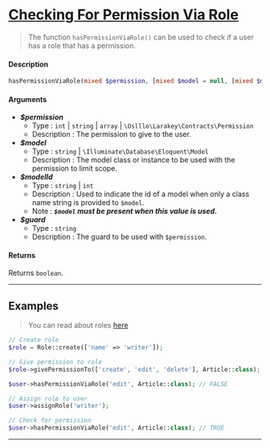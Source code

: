 # <u>Checking For Permission Via Role</u>
 > The function `hasPermissionViaRole()` can be used to check if a user has a role that has a permission.
#### Description
```php
hasPermissionViaRole(mixed $permission, [mixed $model = null, [mixed $modelId = null]], [string $guard]): bool
```
#### Arguments
- ***$permission***
    - Type : `int` | `string` | `array` | `\Oslllo\Larakey\Contracts\Permission`
    - Description : The permission to give to the user.
- ***$model***
    - Type : `string` | `\Illuminate\Database\Eloquent\Model`
    - Description : The model class or instance to be used with the permission to limit scope.
- ***$modelId***
    - Type : `string` | `int`
    - Description : Used to indicate the id of a model when only a class name string is provided to `$model`. 
    - Note : ***`$model` must be present when this value is used.***
- ***$guard***
    - Type : `string`
    - Description : The guard to be used with `$permission`. 

#### Returns
Returns `boolean`.

---

## Examples
> You can read about roles [here](basic-usage/using-roles.md)
```php
// Create role
$role = Role::create(['name' => 'writer']);

// Give permission to role
$role->givePermissionTo(['create', 'edit', 'delete'], Article::class);

$user->hasPermissionViaRole('edit', Article::class); // FALSE

// Assign role to user
$user->assignRole('writer');

// Check for permission
$user->hasPermissionViaRole('edit', Article::class); // TRUE
```

---
